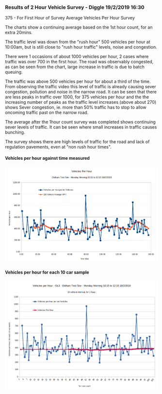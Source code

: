 ### Results of 2 Hour Vehicle Survey - Diggle 19/2/2019 16:30  

375    - For First Hour of Survey Average Vehicles Per Hour Survey  

The charts show a continuing average based on the 1st hour count, for an extra 20mins.


The traffic level was down from the "rush hour"  500 vehicles per hour at 10:00am, but is still close to "rush hour traffic" levels, noise and congestion.


There were 1 occasions of about 1000 vehicles per hour, 2 cases where traffic was over 700 in the first hour. The road was observably congested, as can be seen from the chart, large increase in traffic is due to batch queuing.

The traffic was above 500 vehicles per hour  for about a third of the time. From observing the traffic video this level of traffic is already causing sever congestion, pollution and noise in the narrow road. It can be seen that there are less peaks in traffic over 1000, for 375 vehicles per hour and the the increasing number of peaks as the traffic level increases (above about 270) shows Sever congestion, ie. more than 50% traffic has to  stop to allow oncoming traffic past on the narrow road. 

The average after the 1hour count survey was completed shows continuing sever levels of traffic. It can be seen where small increases in traffic causes bunching.

The survey shows there are high levels of traffic for the road and lack of regulation pavements, even at "non rush hour times".


#### Vehicles per hour against time measured  


![Vehicles /hour - Oldham 18.2.2019](https://raw.githubusercontent.com/wrapperband/OpenTrafficSurvey/master/CaseStudies/2019-02-18%20-%20Oldham%20Test%20Site1HrSurvey/Images/2019-2-18-vph-01.png)


#### Vehicles per hour for each 10 car sample  

![Vehicles /hour - Oldham 18.2.2019](https://raw.githubusercontent.com/wrapperband/OpenTrafficSurvey/master/CaseStudies/2019-02-18%20-%20Oldham%20Test%20Site1HrSurvey/Images/2019-2-18-vph-02.png)





